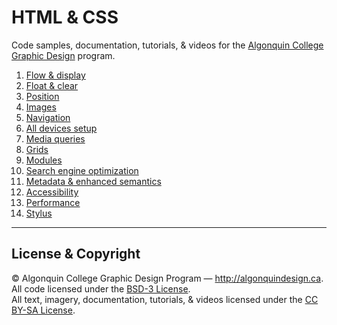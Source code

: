 # HTML & CSS

Code samples, documentation, tutorials, & videos for the [Algonquin College Graphic Design](http://algonquindesign.ca) program.

1. [Flow & display](flow-display)
2. [Float & clear](float-clear)
3. [Position](position)
4. [Images](images)
5. [Navigation](navigation)
6. [All devices setup](all-devices-setup)
7. [Media queries](media-queries)
8. [Grids](grids)
9. [Modules](modules)
10. [Search engine optimization](search-engine-optimization)
11. [Metadata & enhanced semantics](metadata-enhanced-semantics)
12. [Accessibility](accessibility)
13. [Performance](performance.md)
14. [Stylus](stylus)

---

## License & Copyright

© Algonquin College Graphic Design Program — <http://algonquindesign.ca>.	
All code licensed under the [BSD-3 License](LICENSE).	
All text, imagery, documentation, tutorials, & videos licensed under the [CC BY-SA License](http://creativecommons.org/licenses/by-sa/2.5/ca/deed.en_US).

